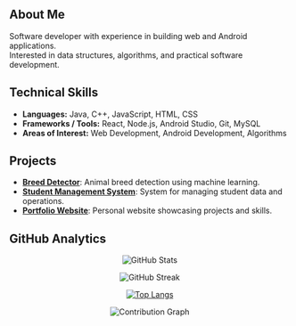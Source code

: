 ## About Me
Software developer with experience in building web and Android applications.  
Interested in data structures, algorithms, and practical software development.



## Technical Skills
- **Languages:** Java, C++, JavaScript, HTML, CSS  
- **Frameworks / Tools:** React, Node.js, Android Studio, Git, MySQL  
- **Areas of Interest:** Web Development, Android Development, Algorithms  



## Projects
- [**Breed Detector**](https://github.com/kumarr-ankit/Breed_Detector): Animal breed detection using machine learning.  
- [**Student Management System**](https://github.com/kumarr-ankit/StudentManagementSystem): System for managing student data and operations.  
- [**Portfolio Website**](https://github.com/kumarr-ankit/Portfolio): Personal website showcasing projects and skills.  


## GitHub Analytics

<div align="center" >

<!-- GitHub Stats -->
![GitHub Stats](https://github-readme-stats.vercel.app/api?username=kumarr-ankit&show_icons=true&theme=tokyonight&hide_border=true&bg_color=0d1117&title_color=58a6ff&text_color=c9d1d9&icon_color=58a6ff)

<!-- GitHub Streak -->
![GitHub Streak](https://streak-stats.demolab.com?user=kumarr-ankit&theme=tokyonight&hide_border=true&background=0d1117&currStreakLabel=58a6ff&sideNums=58a6ff&dates=c9d1d9)

<!-- Top Languages (Compact Strip Layout) -->
[![Top Langs](https://github-readme-stats.vercel.app/api/top-langs/?username=kumarr-ankit&layout=compact&theme=tokyonight&hide_border=true&langs_count=8)](https://github.com/kumarr-ankit?tab=repositories)

<!-- Contribution Graph -->
![Contribution Graph](https://github-readme-activity-graph.vercel.app/graph?username=kumarr-ankit&theme=tokyo-night&bg_color=0d1117&color=58a6ff&line=70a5fd&area=true&hide_border=true)

</div>

